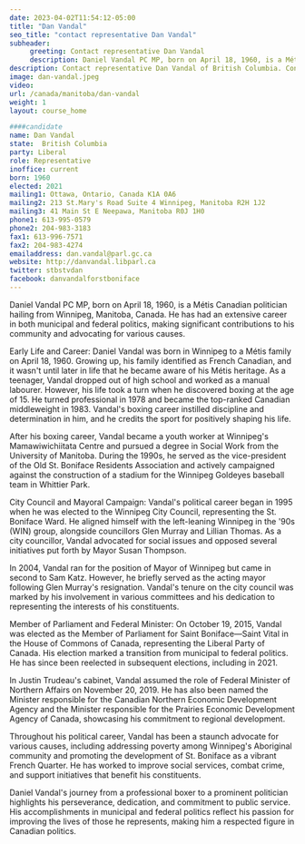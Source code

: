 ```yaml
---
date: 2023-04-02T11:54:12-05:00
title: "Dan Vandal"
seo_title: "contact representative Dan Vandal"
subheader:
     greeting: Contact representative Dan Vandal
     description: Daniel Vandal PC MP, born on April 18, 1960, is a Métis Canadian politician hailing from Winnipeg, Manitoba, Canada. He has had an extensive career in both municipal and federal politics, making significant contributions to his community and advocating for various causes.
description: Contact representative Dan Vandal of British Columbia. Contact information for Dan Vandal includes email address, phone number, and mailing address.
image: dan-vandal.jpeg
video:
url: /canada/manitoba/dan-vandal
weight: 1
layout: course_home

####candidate
name: Dan Vandal
state:	British Columbia
party: Liberal
role: Representative
inoffice: current
born: 1960
elected: 2021
mailing1: Ottawa, Ontario, Canada K1A 0A6
mailing2: 213 St.Mary's Road Suite 4 Winnipeg, Manitoba R2H 1J2
mailing3: 41 Main St E Neepawa, Manitoba R0J 1H0
phone1: 613-995-0579
phone2: 204-983-3183
fax1: 613-996-7571
fax2: 204-983-4274
emailaddress: dan.vandal@parl.gc.ca
website: http://danvandal.libparl.ca
twitter: stbstvdan
facebook: danvandalforstboniface
---
```


Daniel Vandal PC MP, born on April 18, 1960, is a Métis Canadian politician hailing from Winnipeg, Manitoba, Canada. He has had an extensive career in both municipal and federal politics, making significant contributions to his community and advocating for various causes.

Early Life and Career:
Daniel Vandal was born in Winnipeg to a Métis family on April 18, 1960. Growing up, his family identified as French Canadian, and it wasn't until later in life that he became aware of his Métis heritage. As a teenager, Vandal dropped out of high school and worked as a manual labourer. However, his life took a turn when he discovered boxing at the age of 15. He turned professional in 1978 and became the top-ranked Canadian middleweight in 1983. Vandal's boxing career instilled discipline and determination in him, and he credits the sport for positively shaping his life.

After his boxing career, Vandal became a youth worker at Winnipeg's Mamawiwichiitata Centre and pursued a degree in Social Work from the University of Manitoba. During the 1990s, he served as the vice-president of the Old St. Boniface Residents Association and actively campaigned against the construction of a stadium for the Winnipeg Goldeyes baseball team in Whittier Park.

City Council and Mayoral Campaign:
Vandal's political career began in 1995 when he was elected to the Winnipeg City Council, representing the St. Boniface Ward. He aligned himself with the left-leaning Winnipeg in the '90s (WIN) group, alongside councillors Glen Murray and Lillian Thomas. As a city councillor, Vandal advocated for social issues and opposed several initiatives put forth by Mayor Susan Thompson.

In 2004, Vandal ran for the position of Mayor of Winnipeg but came in second to Sam Katz. However, he briefly served as the acting mayor following Glen Murray's resignation. Vandal's tenure on the city council was marked by his involvement in various committees and his dedication to representing the interests of his constituents.

Member of Parliament and Federal Minister:
On October 19, 2015, Vandal was elected as the Member of Parliament for Saint Boniface—Saint Vital in the House of Commons of Canada, representing the Liberal Party of Canada. His election marked a transition from municipal to federal politics. He has since been reelected in subsequent elections, including in 2021.

In Justin Trudeau's cabinet, Vandal assumed the role of Federal Minister of Northern Affairs on November 20, 2019. He has also been named the Minister responsible for the Canadian Northern Economic Development Agency and the Minister responsible for the Prairies Economic Development Agency of Canada, showcasing his commitment to regional development.

Throughout his political career, Vandal has been a staunch advocate for various causes, including addressing poverty among Winnipeg's Aboriginal community and promoting the development of St. Boniface as a vibrant French Quarter. He has worked to improve social services, combat crime, and support initiatives that benefit his constituents.

Daniel Vandal's journey from a professional boxer to a prominent politician highlights his perseverance, dedication, and commitment to public service. His accomplishments in municipal and federal politics reflect his passion for improving the lives of those he represents, making him a respected figure in Canadian politics.
